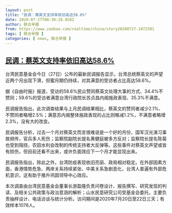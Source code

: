 ```yaml
---
layout: post
title: "民调：蔡英文支持率依旧高达58.6%"
date: 2020-07-27T08:30:28.858Z
author: 联合早报
from: https://www.zaobao.com/realtime/china/story20200727-1072391
tags: [ 联合早报 ]
categories: [ news, 联合早报 ]
---
```

<!--1595863680000-->
[民调：蔡英文支持率依旧高达58.6%](https://www.zaobao.com/realtime/china/story20200727-1072391)
------

<div>
<p>台湾民意基金会今日（27日）公布的最新民调报告显示，台湾总统蔡英文的声望近两个月出现下滑，但蜜月期仍持续，对其满意的受访者占比高达58.6%。</p><p>据《自由时报》报道，受访的58.6%民众赞同蔡英文处理大事的方式、34.4%不赞同；59.6%的受访者满意台湾行政院长苏贞昌内阁施政表现、35.3%不满意。</p><p>民调报告指出，此次调查结果与上月民调结果相比，蔡英文的赞同者减少2.1%、不赞同者略增2.5%；满意苏内阁整体施政表现的占比则略减1.2%，不满意者略增2.3%，没有大的改变。</p><section id="imu"><div id="dfp-ad-imu1-wrapper" class="dfp-tag-wrapper"><div id="dfp-ad-imu1" class="dfp-tag-wrapper"></div></div></section><p>民调报告分析，过去一个月对蔡英文而言很难说是一个好的月份，国军汉光演习事故频传，官兵多人死伤；监察院副院长提名黄健庭被多方反对；监察院长提名陈菊也受到阻挠，农田水利会改制的传统支持者大反弹等。这些事件对蔡英文声望或皆有损伤，但目前还看不出来，或许负面效应下一个月才能显现出来。</p><p>民调报告指出，除此之外，台湾防疫表现依旧亮丽、政局相对稳定。在外部因素方面，香港情势危急、两岸关系持续紧张、中美关系急剧恶化，台湾人普遍有外部危机意识，这有助于推升巩固领导中心效应。</p><p>本次调查由台湾民意基金会董事长游盈隆负责问卷设计、报告撰写、研究发现的判读、及相关公共政策与政治意涵的解析；山水民意研究公司受基金会委托，主要负责抽样设计、电话访谈与统计分析。访问期间是2020年7月20日至22日三天；有效样本1076人。</p><div id="innity-in-post"></div><div id="dfp-ad-midarticlespecial-wrapper" class="dfp-tag-wrapper"><div id="dfp-ad-midarticlespecial" class="dfp-tag-wrapper"></div></div>
</div>
